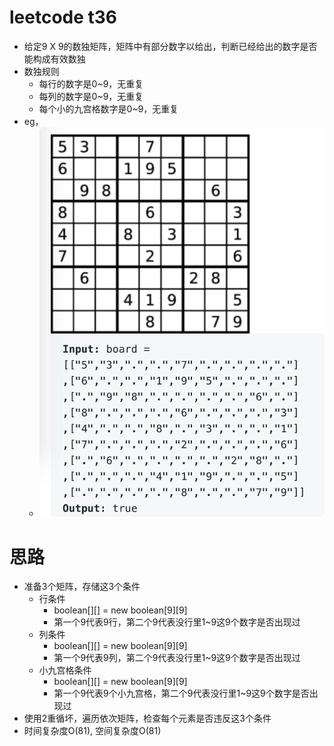 # leetcode t36
- 给定9 X 9的数独矩阵，矩阵中有部分数字以给出，判断已经给出的数字是否能构成有效数独
- 数独规则
    - 每行的数字是0~9，无重复
    - 每列的数字是0~9，无重复
    - 每个小的九宫格数字是0~9，无重复
- eg， 
    - ![](./imgs/1.png)
    
# 思路
- 准备3个矩阵，存储这3个条件
    - 行条件
        - boolean[][] = new boolean[9][9] 
        - 第一个9代表9行，第二个9代表没行里1~9这9个数字是否出现过
    - 列条件
        - boolean[][] = new boolean[9][9] 
        - 第一个9代表9列，第二个9代表没行里1~9这9个数字是否出现过
    - 小九宫格条件
        - boolean[][] = new boolean[9][9] 
        - 第一个9代表9个小九宫格，第二个9代表没行里1~9这9个数字是否出现过
- 使用2重循坏，遍历依次矩阵，检查每个元素是否违反这3个条件
- 时间复杂度O(81), 空间复杂度O(81)

